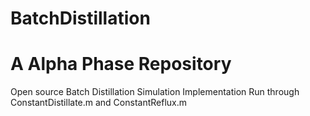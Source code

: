 # BatchDistillation
# A Alpha Phase Repository 
Open source Batch Distillation Simulation Implementation
Run through ConstantDistillate.m and ConstantReflux.m 
